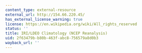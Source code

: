 ```yaml
---
content_type: external-resource
external_url: http://154.66.220.45/
has_external_license_warning: true
license: https://en.wikipedia.org/wiki/All_rights_reserved
status: ''
title: IRI/LDEO Climatology (NCEP Reanalysis)
uid: 2f63479b-b80b-463f-abc8-756579a8d0b3
wayback_url: ''
---
```

